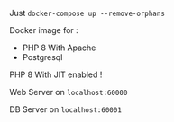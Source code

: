 Just `docker-compose up --remove-orphans`

Docker image for :

- PHP 8 With Apache
- Postgresql

PHP 8 With JIT enabled !

Web Server on `localhost:60000`

DB Server on `localhost:60001`